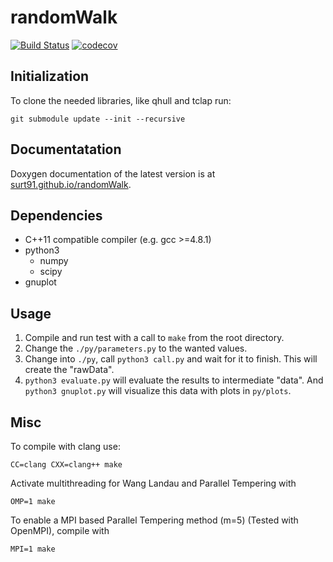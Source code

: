 randomWalk
==========

[![Build Status](https://travis-ci.com/surt91/randomWalk.svg?token=KcmDorpEqtSzJp2wyhgU&branch=master)](https://travis-ci.com/surt91/randomWalk)
[![codecov](https://codecov.io/gh/surt91/randomWalk/branch/master/graph/badge.svg?token=EW5j2uy4vc)](https://codecov.io/gh/surt91/randomWalk)

## Initialization

To clone the needed libraries, like qhull and tclap run:

    git submodule update --init --recursive


## Documentatation

Doxygen documentation of the latest version is at [surt91.github.io/randomWalk](https://surt91.github.io/randomWalk).


## Dependencies

* C++11 compatible compiler (e.g. gcc >=4.8.1)
* python3
    * numpy
    * scipy
* gnuplot


## Usage

1. Compile and run test with a call to `make` from the root directory.
2. Change the `./py/parameters.py` to the wanted values.
3. Change into `./py`, call `python3 call.py` and wait for it to finish.
   This will create the "rawData".
4. `python3 evaluate.py` will evaluate the results to intermediate "data".
    And `python3 gnuplot.py` will visualize this data with plots in `py/plots`.

## Misc

To compile with clang use:

    CC=clang CXX=clang++ make

Activate multithreading for Wang Landau and Parallel Tempering with

    OMP=1 make

To enable a MPI based Parallel Tempering method (m=5) (Tested with OpenMPI),
compile with

    MPI=1 make
